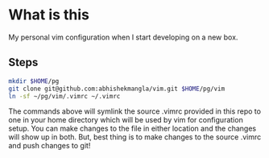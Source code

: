 # What is this
My personal vim configuration when I start developing on a new box.

## Steps
```bash
mkdir $HOME/pg
git clone git@github.com:abhishekmangla/vim.git $HOME/pg/vim
ln -sf ~/pg/vim/.vimrc ~/.vimrc
```

The commands above will symlink the source .vimrc provided in this repo to one in your home directory which will be used by vim for configuration setup. You can make changes to the file in either location and the changes will show up in both. But, best thing is to make changes to the source .vimrc and push changes to git!
